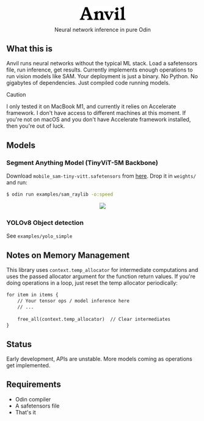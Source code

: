 <p align="center">
  <img width="120px" src="assets/anvil.webp" />
</p>

<p align="center">
  Neural network inference in pure Odin
</p>

## What this is

Anvil runs neural networks without the typical ML stack. Load a safetensors file, run inference, get results. Currently implements enough operations to run vision models like SAM. Your deployment is just a binary.
No Python. No gigabytes of dependencies. Just compiled code running models.

> [!CAUTION]
> I only tested it on MacBook M1, and currently it relies on Accelerate framework. I don't have access to different machines at this moment. 
> If you're not on macOS and you don't have Accelerate framework installed, then you're out of luck.

## Models

### Segment Anything Model (TinyViT-5M Backbone)

Download `mobile_sam-tiny-vitt.safetensors` from [here](https://huggingface.co/lmz/candle-sam/tree/main). Drop it in `weights/` and run:

```bash
$ odin run examples/sam_raylib -o:speed
```

<p align="center">
  <img width="90%" src="assets/sam.gif" />
</p>

### YOLOv8 Object detection

See `examples/yolo_simple`

## Notes on Memory Management

This library uses `context.temp_allocator` for intermediate computations and uses the passed allocator argument for the function return values.
If you're doing operations in a loop, just reset the temp allocator periodically:


```odin
for item in items {
    // Your tensor ops / model inference here
    // ...

    free_all(context.temp_allocator)  // Clear intermediates
}
```

## Status

Early development, APIs are unstable. More models coming as operations get implemented.

## Requirements

- Odin compiler
- A safetensors file
- That's it
